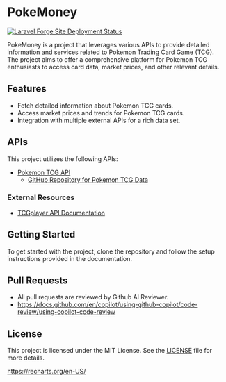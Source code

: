 # PokeMoney

[![Laravel Forge Site Deployment Status](https://img.shields.io/endpoint?url=https%3A%2F%2Fforge.laravel.com%2Fsite-badges%2F51269b80-8d65-458a-aa2a-99a73b92b76d&style=plastic)](https://forge.laravel.com/servers/878854/sites/2593080)

PokeMoney is a project that leverages various APIs to provide detailed information and services related to Pokemon Trading Card Game (TCG). The project aims to offer a comprehensive platform for Pokemon TCG enthusiasts to access card data, market prices, and other relevant details.

## Features
- Fetch detailed information about Pokemon TCG cards.
- Access market prices and trends for Pokemon TCG cards.
- Integration with multiple external APIs for a rich data set.

## APIs
This project utilizes the following APIs:

- [Pokemon TCG API](https://pokemontcg.io/)
  - [GitHub Repository for Pokemon TCG Data](https://github.com/PokemonTCG/pokemon-tcg-data)

### External Resources
- [TCGplayer API Documentation](https://docs.tcgplayer.com/docs/welcome)

## Getting Started
To get started with the project, clone the repository and follow the setup instructions provided in the documentation.

## Pull Requests
- All pull requests are reviewed by Github AI Reviewer.
- https://docs.github.com/en/copilot/using-github-copilot/code-review/using-copilot-code-review

## License
This project is licensed under the MIT License. See the [LICENSE](LICENSE) file for more details.

https://recharts.org/en-US/
